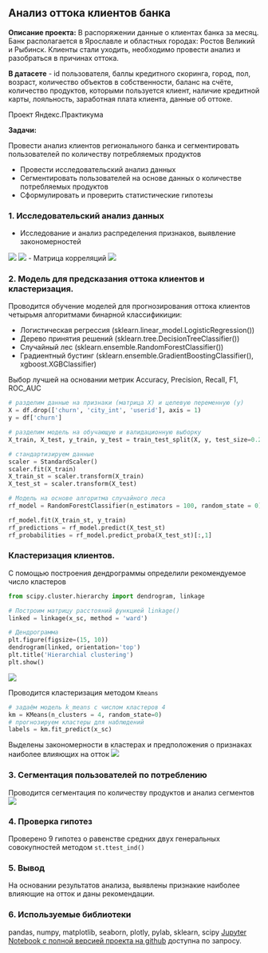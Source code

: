## Анализ оттока клиентов банка

**Описание проекта:** В распоряжении данные о клиентах банка за месяц. Банк располагается в Ярославле и областных городах: Ростов Великий и Рыбинск. Клиенты стали уходить, необходимо провести анализ и разобраться в причинах оттока.

**В датасете** - id пользователя, баллы кредитного скоринга, город, пол, возраст, количество объектов в собственности, баланс на счёте, количество продуктов, которыми пользуется клиент, наличие кредитной карты, лояльность, заработная плата клиента, данные об оттоке.

Проект Яндекс.Практикума

**Задачи:** 

Провести анализ клиентов регионального банка и сегментировать пользователей по количеству потребляемых продуктов

- Провести исследовательский анализ данных
- Сегментировать пользователей на основе данных о количестве потребляемых продуктов
- Сформулировать и проверить статистические гипотезы

### 1. Исследовательский анализ данных

- Исследование и анализ распределения признаков, выявление закономерностей
<img src="images/age_churn.png?raw=true"/>
<img src="images/gender_churn.png?raw=true"/>
- Матрица корреляций 
<img src="images/corr_m.png?raw=true"/> 

### 2. Модель для предсказания оттока клиентов и кластеризация.

Проводится обучение моделей для прогнозирования оттока клиентов четырьмя алгоритмами бинарной классификиции:
- Логистическая регрессия (sklearn.linear_model.LogisticRegression())
- Дерево принятия решений (sklearn.tree.DecisionTreeClassifier())
- Случайный лес	(sklearn.ensemble.RandomForestClassifier())
- Градиентный бустинг (sklearn.ensemble.GradientBoostingClassifier(), xgboost.XGBClassifier)

Выбор лучшей на основании метрик  Accuracy, Precision, Recall, F1, ROC_AUC

```python
# разделим данные на признаки (матрица X) и целевую переменную (y)
X = df.drop(['churn', 'city_int', 'userid'], axis = 1)
y = df['churn']

# разделим модель на обучающую и валидационную выборку
X_train, X_test, y_train, y_test = train_test_split(X, y, test_size=0.2, random_state=0)

# стандартизируем данные 
scaler = StandardScaler()
scaler.fit(X_train)
X_train_st = scaler.transform(X_train)
X_test_st = scaler.transform(X_test)

# Модель на основе алгоритма случайного леса
rf_model = RandomForestClassifier(n_estimators = 100, random_state = 0) 

rf_model.fit(X_train_st, y_train)
rf_predictions = rf_model.predict(X_test_st) 
rf_probabilities = rf_model.predict_proba(X_test_st)[:,1] 
```

### Кластеризация клиентов.

С помощью построения дендрограммы определили рекомендуемое число кластеров
```python
from scipy.cluster.hierarchy import dendrogram, linkage

# Построим матрицу расстояний функцией linkage()
linked = linkage(x_sc, method = 'ward')

# Дендрограмма
plt.figure(figsize=(15, 10))  
dendrogram(linked, orientation='top')
plt.title('Hierarchial clustering')
plt.show()
```
<img src="images/dendro.png?raw=true"/> 

Проводится кластеризация методом `Kmeans`

```python
# задаём модель k_means с числом кластеров 4
km = KMeans(n_clusters = 4, random_state=0)
# прогнозируем кластеры для наблюдений
labels = km.fit_predict(x_sc)
```
Выделены закономерности в кластерах и предположения о признаках наиболее влияющих на отток
<img src="images/clusters.png?raw=true"/> 

### 3. Сегментация пользователей по потреблению

Проводится сегментация по количеству продуктов и анализ сегментов
<img src="images/ch.png?raw=true"/> 

### 4. Проверка гипотез
Проверено 9 гипотез о равенстве средних двух генеральных совокупностей методом `st.ttest_ind()`

### 5. Вывод

На основании результатов анализа, выявлены признакие наиболее влияющие на отток и даны рекомендации.

### 6. Используемые библиотеки

pandas, numpy, matplotlib, seaborn, plotly, pylab, sklearn, scipy
[Jupyter Notebook c полной версией проекта на github](https://nbviewer.jupyter.org/github/annlucic/ya_praktikum/blob/master/churn_bank.ipynb) доступна по запросу.

